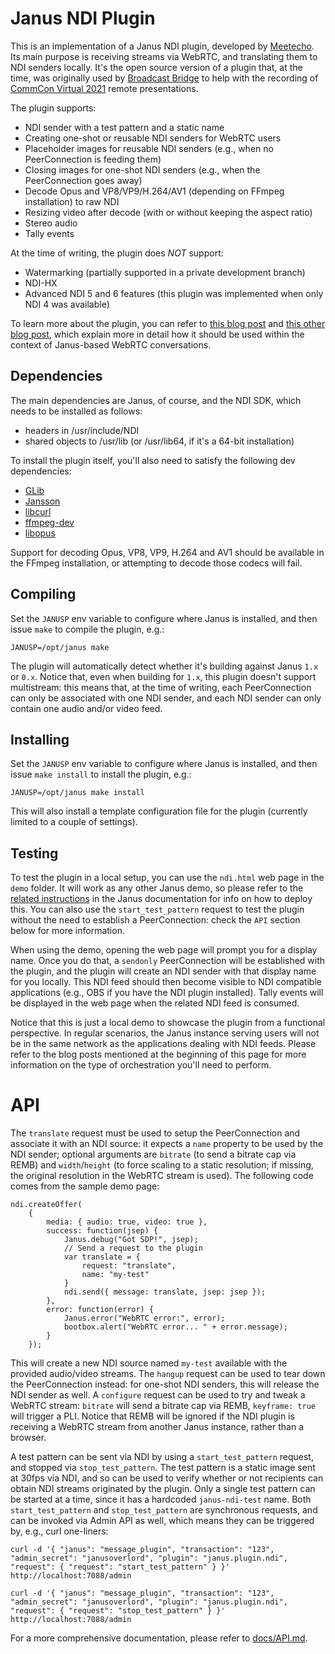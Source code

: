 Janus NDI Plugin
================

This is an implementation of a Janus NDI plugin, developed by [Meetecho](http://www.meetecho.com). Its main purpose is receiving streams via WebRTC, and translating them to NDI senders locally. It's the open source version of a plugin that, at the time, was originally used by [Broadcast Bridge](https://broadcastbridge.app/) to help with the recording of [CommCon Virtual 2021](https://2021.commcon.xyz/) remote presentations.

The plugin supports:

* NDI sender with a test pattern and a static name
* Creating one-shot or reusable NDI senders for WebRTC users
* Placeholder images for reusable NDI senders (e.g., when no PeerConnection is feeding them)
* Closing images for one-shot NDI senders (e.g., when the PeerConnection goes away)
* Decode Opus and VP8/VP9/H.264/AV1 (depending on FFmpeg installation) to raw NDI
* Resizing video after decode (with or without keeping the aspect ratio)
* Stereo audio
* Tally events

At the time of writing, the plugin does _NOT_ support:

* Watermarking (partially supported in a private development branch)
* NDI-HX
* Advanced NDI 5 and 6 features (this plugin was implemented when only NDI 4 was available)

To learn more about the plugin, you can refer to [this blog post](https://www.meetecho.com/blog/webrtc-ndi/) and [this other blog post](https://www.meetecho.com/blog/webrtc-ndi-part-2/), which explain more in detail how it should be used within the context of Janus-based WebRTC conversations.

## Dependencies

The main dependencies are Janus, of course, and the NDI SDK, which needs to be installed as follows:

* headers in /usr/include/NDI
* shared objects to /usr/lib (or /usr/lib64, if it's a 64-bit installation)

To install the plugin itself, you'll also need to satisfy the following dev dependencies:

* [GLib](http://library.gnome.org/devel/glib/)
* [Jansson](http://www.digip.org/jansson/)
* [libcurl](https://curl.haxx.se/libcurl/)
* [ffmpeg-dev](http://ffmpeg.org/)
* [libopus](http://opus-codec.org/)

Support for decoding Opus, VP8, VP9, H.264 and AV1 should be available in the FFmpeg installation, or attempting to decode those codecs will fail.

## Compiling

Set the `JANUSP` env variable to configure where Janus is installed, and then issue `make` to compile the plugin, e.g.:

	JANUSP=/opt/janus make

The plugin will automatically detect whether it's building against Janus `1.x` or `0.x`. Notice that, even when building for `1.x`, this plugin doesn't support multistream: this means that, at the time of writing, each PeerConnection can only be associated with one NDI sender, and each NDI sender can only contain one audio and/or video feed.

## Installing

Set the `JANUSP` env variable to configure where Janus is installed, and then issue `make install` to install the plugin, e.g.:

	JANUSP=/opt/janus make install

This will also install a template configuration file for the plugin (currently limited to a couple of settings).

## Testing

To test the plugin in a local setup, you can use the `ndi.html` web page in the `demo` folder. It will work as any other Janus demo, so please refer to the [related instructions](https://janus.conf.meetecho.com/docs/deploy) in the Janus documentation for info on how to deploy this. You can also use the `start_test_pattern` request to test the plugin without the need to establish a PeerConnection: check the `API` section below for more information.

When using the demo, opening the web page will prompt you for a display name. Once you do that, a `sendonly` PeerConnection will be established with the plugin, and the plugin will create an NDI sender with that display name for you locally. This NDI feed should then become visible to NDI compatible applications (e.g., OBS if you have the NDI plugin installed). Tally events will be displayed in the web page when the related NDI feed is consumed.

Notice that this is just a local demo to showcase the plugin from a functional perspective. In regular scenarios, the Janus instance serving users will not be in the same network as the applications dealing with NDI feeds. Please refer to the blog posts mentioned at the beginning of this page for more information on the type of orchestration you'll need to perform.

# API

The `translate` request must be used to setup the PeerConnection and associate it with an NDI source: it expects a `name` property to be used by the NDI sender; optional arguments are `bitrate` (to send a bitrate cap via REMB) and `width`/`height` (to force scaling to a static resolution; if missing, the original resolution in the WebRTC stream is used). The following code comes from the sample demo page:

	ndi.createOffer(
		{
			media: { audio: true, video: true },
			success: function(jsep) {
				Janus.debug("Got SDP!", jsep);
				// Send a request to the plugin
				var translate = {
					request: "translate",
					name: "my-test"
				}
				ndi.send({ message: translate, jsep: jsep });
			},
			error: function(error) {
				Janus.error("WebRTC error:", error);
				bootbox.alert("WebRTC error... " + error.message);
			}
		});

This will create a new NDI source named `my-test` available with the provided audio/video streams. The `hangup` request can be used to tear down the PeerConnection instead: for one-shot NDI senders, this will release the NDI sender as well. A `configure` request can be used to try and tweak a WebRTC stream: `bitrate` will send a bitrate cap via REMB, `keyframe: true` will trigger a PLI. Notice that REMB will be ignored if the NDI plugin is receiving a WebRTC stream from another Janus instance, rather than a browser.

A test pattern can be sent via NDI by using a `start_test_pattern` request, and stopped via `stop_test_pattern`. The test pattern is a static image sent at 30fps via NDI, and so can be used to verify whether or not recipients can obtain NDI streams originated by the plugin. Only a single test pattern can be started at a time, since it has a hardcoded `janus-ndi-test` name. Both `start_test_pattern` and `stop_test_pattern` are synchronous requests, and can be invoked via Admin API as well, which means they can be triggered by, e.g., curl one-liners:

	curl -d '{ "janus": "message_plugin", "transaction": "123", "admin_secret": "janusoverlord", "plugin": "janus.plugin.ndi", "request": { "request": "start_test_pattern" } }' http://localhost:7088/admin

	curl -d '{ "janus": "message_plugin", "transaction": "123", "admin_secret": "janusoverlord", "plugin": "janus.plugin.ndi", "request": { "request": "stop_test_pattern" } }' http://localhost:7088/admin

For a more comprehensive documentation, please refer to [docs/API.md](API.md).
